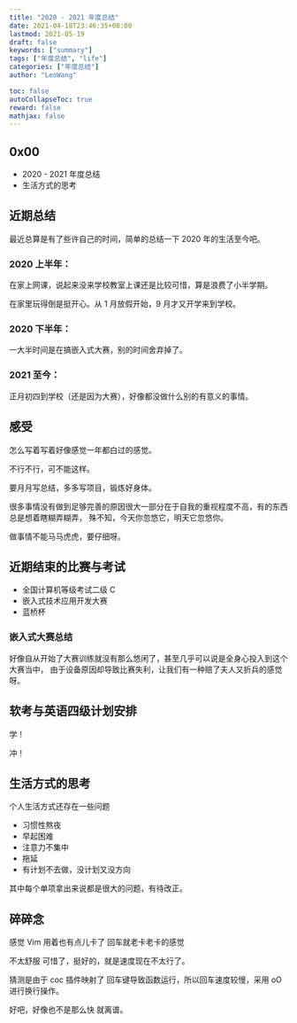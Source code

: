 ```yaml
---
title: "2020 - 2021 年度总结"
date: 2021-04-18T23:46:35+08:00
lastmod: 2021-05-19
draft: false
keywords: ["summary"]
tags: ["年度总结", "life"]
categories: ["年度总结"]
author: "LeoWang"

toc: false
autoCollapseToc: true
reward: false
mathjax: false
---
```


## 0x00

* 2020 - 2021 年度总结
* 生活方式的思考


<!--more-->

## 近期总结

最近总算是有了些许自己的时间，简单的总结一下 2020 年的生活至今吧。


### 2020 上半年：

在家上网课，说起来没来学校教室上课还是比较可惜，算是浪费了小半学期。

在家里玩得倒是挺开心。从 1 月放假开始，9 月才又开学来到学校。


### 2020 下半年：

一大半时间是在搞嵌入式大赛，别的时间舍弃掉了。


### 2021 至今：

正月初四到学校（还是因为大赛），好像都没做什么别的有意义的事情。


## 感受

怎么写着写着好像感觉一年都白过的感觉。

不行不行，可不能这样。

要月月写总结，多多写项目，锻炼好身体。



很多事情没有做到足够完善的原因很大一部分在于自我的重视程度不高，有的东西总是想着瞎糊弄糊弄，
殊不知，今天你忽悠它，明天它忽悠你。

做事情不能马马虎虎，要仔细呀。


## 近期结束的比赛与考试

* 全国计算机等级考试二级 C
* 嵌入式技术应用开发大赛
* 蓝桥杯


### 嵌入式大赛总结

好像自从开始了大赛训练就没有那么悠闲了，甚至几乎可以说是全身心投入到这个大赛当中，
由于设备原因却导致比赛失利，让我们有一种赔了夫人又折兵的感觉呀。


## 软考与英语四级计划安排

学！

冲！


## 生活方式的思考

个人生活方式还存在一些问题

* 习惯性熬夜
* 早起困难
* 注意力不集中
* 拖延
* 有计划不去做，没计划又没方向

其中每个单项拿出来说都是很大的问题，有待改正。


## 碎碎念

感觉 Vim 用着也有点儿卡了
回车就老卡老卡的感觉

不太舒服
可惜了，挺好的，就是速度现在不太行了。

猜测是由于 coc 插件映射了 回车键导致函数运行，所以回车速度较慢，采用 oO 进行换行操作。

好吧，好像也不是那么快
就离谱。

